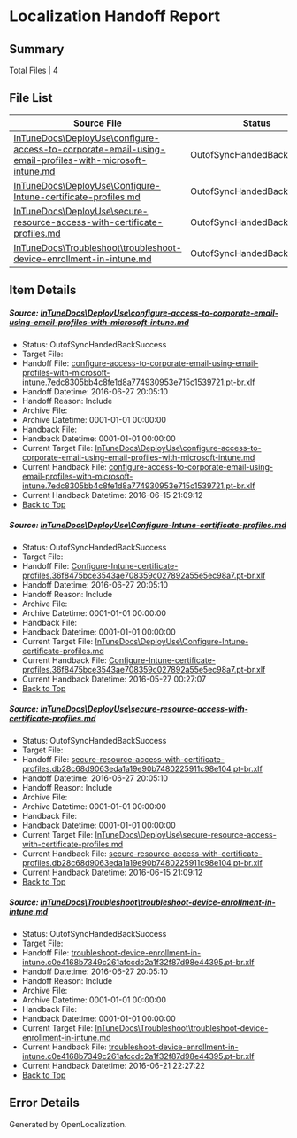 # <a name='report-top'></a> Localization Handoff Report

## Summary
 Total Files | 4

## File List
 Source File | Status | Details 
 ----------- | ------ | ------- 
 [InTuneDocs\DeployUse\configure-access-to-corporate-email-using-email-profiles-with-microsoft-intune.md](https://github.com/Microsoft/IntuneDocs-pr/blob/8a3df01e9c02af7c43cdadc6d202bc6d74a000da/InTuneDocs/DeployUse/configure-access-to-corporate-email-using-email-profiles-with-microsoft-intune.md) | OutofSyncHandedBackSuccess | [Details](#d0fa235b7b25fe71a4e3b4b0bf68cd2db31b1f1819)
 [InTuneDocs\DeployUse\Configure-Intune-certificate-profiles.md](https://github.com/Microsoft/IntuneDocs-pr/blob/ee6b3607688cb02be7316b83e10424dfbea9746b/InTuneDocs/DeployUse/Configure-Intune-certificate-profiles.md) | OutofSyncHandedBackSuccess | [Details](#8343abe8861468bbba27272aa1f3569390cb826b24)
 [InTuneDocs\DeployUse\secure-resource-access-with-certificate-profiles.md](https://github.com/Microsoft/IntuneDocs-pr/blob/e770aac9af45604fbd5fe12e042a3ec59da76358/InTuneDocs/DeployUse/secure-resource-access-with-certificate-profiles.md) | OutofSyncHandedBackSuccess | [Details](#91d80e0bae12b4c912b61f675e20caa49fa9206d239)
 [InTuneDocs\Troubleshoot\troubleshoot-device-enrollment-in-intune.md](https://github.com/Microsoft/IntuneDocs-pr/blob/8a3df01e9c02af7c43cdadc6d202bc6d74a000da/InTuneDocs/Troubleshoot/troubleshoot-device-enrollment-in-intune.md) | OutofSyncHandedBackSuccess | [Details](#28e179e56c236e44f262c7fbda3e24cf69df6ca31160)

## Item Details
##### <a name='d0fa235b7b25fe71a4e3b4b0bf68cd2db31b1f1819'></a> Source: [InTuneDocs\DeployUse\configure-access-to-corporate-email-using-email-profiles-with-microsoft-intune.md](https://github.com/Microsoft/IntuneDocs-pr/blob/8a3df01e9c02af7c43cdadc6d202bc6d74a000da/InTuneDocs/DeployUse/configure-access-to-corporate-email-using-email-profiles-with-microsoft-intune.md)
* Status: OutofSyncHandedBackSuccess
* Target File: 
* Handoff File: [configure-access-to-corporate-email-using-email-profiles-with-microsoft-intune.7edc8305bb4c8fe1d8a774930953e715c1539721.pt-br.xlf](https://github.com/Microsoft/EM.handoff/blob/883de8377fd061ae27662784eeb869ed1194e375/ol-handoff/Microsoft/IntuneDocs-pr.pt-br/master/configure-access-to-corporate-email-using-email-profiles-with-microsoft-intune.7edc8305bb4c8fe1d8a774930953e715c1539721.pt-br.xlf)
* Handoff Datetime: 2016-06-27 20:05:10
* Handoff Reason: Include
* Archive File: 
* Archive Datetime: 0001-01-01 00:00:00
* Handback File: 
* Handback Datetime: 0001-01-01 00:00:00
* Current Target File: [InTuneDocs\DeployUse\configure-access-to-corporate-email-using-email-profiles-with-microsoft-intune.md](https://github.com/Microsoft/IntuneDocs-pr.pt-br/blob/73a2ad426fc75c266654beadba0c8a8d711b4aa0/InTuneDocs/DeployUse/configure-access-to-corporate-email-using-email-profiles-with-microsoft-intune.md)
* Current Handback File: [configure-access-to-corporate-email-using-email-profiles-with-microsoft-intune.7edc8305bb4c8fe1d8a774930953e715c1539721.pt-br.xlf](https://github.com/Microsoft/EM.handback/blob/75d4179d9c693fdefaa1045709845c58393f8918/ol-handback/Microsoft/IntuneDocs-pr.pt-br/master/configure-access-to-corporate-email-using-email-profiles-with-microsoft-intune.7edc8305bb4c8fe1d8a774930953e715c1539721.pt-br.xlf)
* Current Handback Datetime: 2016-06-15 21:09:12
* [Back to Top](#report-top)

##### <a name='8343abe8861468bbba27272aa1f3569390cb826b24'></a> Source: [InTuneDocs\DeployUse\Configure-Intune-certificate-profiles.md](https://github.com/Microsoft/IntuneDocs-pr/blob/ee6b3607688cb02be7316b83e10424dfbea9746b/InTuneDocs/DeployUse/Configure-Intune-certificate-profiles.md)
* Status: OutofSyncHandedBackSuccess
* Target File: 
* Handoff File: [Configure-Intune-certificate-profiles.36f8475bce3543ae708359c027892a55e5ec98a7.pt-br.xlf](https://github.com/Microsoft/EM.handoff/blob/883de8377fd061ae27662784eeb869ed1194e375/ol-handoff/Microsoft/IntuneDocs-pr.pt-br/master/Configure-Intune-certificate-profiles.36f8475bce3543ae708359c027892a55e5ec98a7.pt-br.xlf)
* Handoff Datetime: 2016-06-27 20:05:10
* Handoff Reason: Include
* Archive File: 
* Archive Datetime: 0001-01-01 00:00:00
* Handback File: 
* Handback Datetime: 0001-01-01 00:00:00
* Current Target File: [InTuneDocs\DeployUse\Configure-Intune-certificate-profiles.md](https://github.com/Microsoft/IntuneDocs-pr.pt-br/blob/41fa030b6b47de51c8c637cfd02f40277dfe22ac/InTuneDocs/DeployUse/Configure-Intune-certificate-profiles.md)
* Current Handback File: [Configure-Intune-certificate-profiles.36f8475bce3543ae708359c027892a55e5ec98a7.pt-br.xlf](https://github.com/Microsoft/EM.handback/blob/3e67489a6a52c21b6bf8f4bb0e9b75b92633e1bc/ol-handback/Microsoft/IntuneDocs-pr.pt-br/master/Configure-Intune-certificate-profiles.36f8475bce3543ae708359c027892a55e5ec98a7.pt-br.xlf)
* Current Handback Datetime: 2016-05-27 00:27:07
* [Back to Top](#report-top)

##### <a name='91d80e0bae12b4c912b61f675e20caa49fa9206d239'></a> Source: [InTuneDocs\DeployUse\secure-resource-access-with-certificate-profiles.md](https://github.com/Microsoft/IntuneDocs-pr/blob/e770aac9af45604fbd5fe12e042a3ec59da76358/InTuneDocs/DeployUse/secure-resource-access-with-certificate-profiles.md)
* Status: OutofSyncHandedBackSuccess
* Target File: 
* Handoff File: [secure-resource-access-with-certificate-profiles.db28c68d9063eda1a19e90b7480225911c98e104.pt-br.xlf](https://github.com/Microsoft/EM.handoff/blob/883de8377fd061ae27662784eeb869ed1194e375/ol-handoff/Microsoft/IntuneDocs-pr.pt-br/master/secure-resource-access-with-certificate-profiles.db28c68d9063eda1a19e90b7480225911c98e104.pt-br.xlf)
* Handoff Datetime: 2016-06-27 20:05:10
* Handoff Reason: Include
* Archive File: 
* Archive Datetime: 0001-01-01 00:00:00
* Handback File: 
* Handback Datetime: 0001-01-01 00:00:00
* Current Target File: [InTuneDocs\DeployUse\secure-resource-access-with-certificate-profiles.md](https://github.com/Microsoft/IntuneDocs-pr.pt-br/blob/73a2ad426fc75c266654beadba0c8a8d711b4aa0/InTuneDocs/DeployUse/secure-resource-access-with-certificate-profiles.md)
* Current Handback File: [secure-resource-access-with-certificate-profiles.db28c68d9063eda1a19e90b7480225911c98e104.pt-br.xlf](https://github.com/Microsoft/EM.handback/blob/75d4179d9c693fdefaa1045709845c58393f8918/ol-handback/Microsoft/IntuneDocs-pr.pt-br/master/secure-resource-access-with-certificate-profiles.db28c68d9063eda1a19e90b7480225911c98e104.pt-br.xlf)
* Current Handback Datetime: 2016-06-15 21:09:12
* [Back to Top](#report-top)

##### <a name='28e179e56c236e44f262c7fbda3e24cf69df6ca31160'></a> Source: [InTuneDocs\Troubleshoot\troubleshoot-device-enrollment-in-intune.md](https://github.com/Microsoft/IntuneDocs-pr/blob/8a3df01e9c02af7c43cdadc6d202bc6d74a000da/InTuneDocs/Troubleshoot/troubleshoot-device-enrollment-in-intune.md)
* Status: OutofSyncHandedBackSuccess
* Target File: 
* Handoff File: [troubleshoot-device-enrollment-in-intune.c0e4168b7349c261afccdc2a1f32f87d98e44395.pt-br.xlf](https://github.com/Microsoft/EM.handoff/blob/883de8377fd061ae27662784eeb869ed1194e375/ol-handoff/Microsoft/IntuneDocs-pr.pt-br/master/troubleshoot-device-enrollment-in-intune.c0e4168b7349c261afccdc2a1f32f87d98e44395.pt-br.xlf)
* Handoff Datetime: 2016-06-27 20:05:10
* Handoff Reason: Include
* Archive File: 
* Archive Datetime: 0001-01-01 00:00:00
* Handback File: 
* Handback Datetime: 0001-01-01 00:00:00
* Current Target File: [InTuneDocs\Troubleshoot\troubleshoot-device-enrollment-in-intune.md](https://github.com/Microsoft/IntuneDocs-pr.pt-br/blob/b006762d5f1cd1937afc11ccf90f53b7835106bb/InTuneDocs/Troubleshoot/troubleshoot-device-enrollment-in-intune.md)
* Current Handback File: [troubleshoot-device-enrollment-in-intune.c0e4168b7349c261afccdc2a1f32f87d98e44395.pt-br.xlf](https://github.com/Microsoft/EM.handback/blob/f1a7fa133822c13cc7e57999f4d7b31a093d1035/ol-handback/Microsoft/IntuneDocs-pr.pt-br/master/troubleshoot-device-enrollment-in-intune.c0e4168b7349c261afccdc2a1f32f87d98e44395.pt-br.xlf)
* Current Handback Datetime: 2016-06-21 22:27:22
* [Back to Top](#report-top)


## Error Details

Generated by OpenLocalization.
